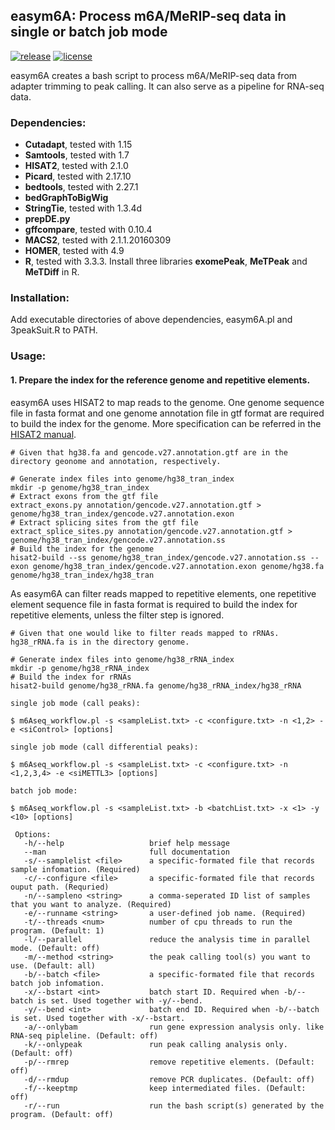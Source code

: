 ## easym6A: Process m6A/MeRIP-seq data in single or batch job mode

[![release](https://img.shields.io/badge/release-v1.0-orange.svg)](https://img.shields.io/badge/release-v1.0-orange.svg)
[![license](https://img.shields.io/badge/license-GPLv3-green.svg)](https://img.shields.io/badge/license-GPLv3-green.svg)

easym6A creates a bash script to process m6A/MeRIP-seq data from adapter trimming to peak calling. It can also serve as a pipeline for RNA-seq data.

### Dependencies:

- **Cutadapt**, tested with 1.15
- **Samtools**, tested with 1.7
- **HISAT2**, tested with 2.1.0
- **Picard**, tested with 2.17.10
- **bedtools**, tested with 2.27.1
- **bedGraphToBigWig**
- **StringTie**, tested with 1.3.4d
- **prepDE.py**
- **gffcompare**, tested with 0.10.4
- **MACS2**, tested with 2.1.1.20160309
- **HOMER**, tested with 4.9
- **R**, tested with 3.3.3. Install three libraries **exomePeak**, **MeTPeak** and **MeTDiff** in R.

### Installation:

Add executable directories of above dependencies, easym6A.pl and 3peakSuit.R to PATH.

### Usage:

#### 1. Prepare the index for the reference genome and repetitive elements.

easym6A uses HISAT2 to map reads to the genome. One genome sequence file in fasta format and one genome annotation file in gtf format are required to build the index for the genome. More specification can be referred in the [HISAT2 manual](https://ccb.jhu.edu/software/hisat2/manual.shtml#the-hisat2-build-indexer).

```
# Given that hg38.fa and gencode.v27.annotation.gtf are in the directory geonome and annotation, respectively.

# Generate index files into genome/hg38_tran_index
mkdir -p genome/hg38_tran_index
# Extract exons from the gtf file
extract_exons.py annotation/gencode.v27.annotation.gtf > genome/hg38_tran_index/gencode.v27.annotation.exon
# Extract splicing sites from the gtf file
extract_splice_sites.py annotation/gencode.v27.annotation.gtf > genome/hg38_tran_index/gencode.v27.annotation.ss
# Build the index for the genome
hisat2-build --ss genome/hg38_tran_index/gencode.v27.annotation.ss --exon genome/hg38_tran_index/gencode.v27.annotation.exon genome/hg38.fa genome/hg38_tran_index/hg38_tran
```

As easym6A can filter reads mapped to repetitive elements, one repetitive element sequence file in fasta format is required to build the index for repetitive elements, unless the filter step is ignored.

```
# Given that one would like to filter reads mapped to rRNAs. hg38_rRNA.fa is in the directory genome.

# Generate index files into genome/hg38_rRNA_index
mkdir -p genome/hg38_rRNA_index
# Build the index for rRNAs
hisat2-build genome/hg38_rRNA.fa genome/hg38_rRNA_index/hg38_rRNA
```

```
single job mode (call peaks):

$ m6Aseq_workflow.pl -s <sampleList.txt> -c <configure.txt> -n <1,2> -e <siControl> [options]

single job mode (call differential peaks):

$ m6Aseq_workflow.pl -s <sampleList.txt> -c <configure.txt> -n <1,2,3,4> -e <siMETTL3> [options]

batch job mode:

$ m6Aseq_workflow.pl -s <sampleList.txt> -b <batchList.txt> -x <1> -y <10> [options]

 Options:
   -h/--help                   brief help message
   --man                       full documentation
   -s/--samplelist <file>      a specific-formated file that records sample infomation. (Required)
   -c/--configure <file>       a specific-formated file that records ouput path. (Requried)
   -n/--sampleno <string>      a comma-seperated ID list of samples that you want to analyze. (Required)
   -e/--runname <string>       a user-defined job name. (Required)
   -t/--threads <num>          number of cpu threads to run the program. (Default: 1)
   -l/--parallel               reduce the analysis time in parallel mode. (Default: off)
   -m/--method <string>        the peak calling tool(s) you want to use. (Default: all)
   -b/--batch <file>           a specific-formated file that records batch job infomation.
   -x/--bstart <int>           batch start ID. Required when -b/--batch is set. Used together with -y/--bend.
   -y/--bend <int>             batch end ID. Required when -b/--batch is set. Used together with -x/--bstart.
   -a/--onlybam                run gene expression analysis only. like RNA-seq pipleline. (Default: off)
   -k/--onlypeak               run peak calling analysis only. (Default: off)
   -p/--rmrep                  remove repetitive elements. (Default: off)
   -d/--rmdup                  remove PCR duplicates. (Default: off)
   -f/--keeptmp                keep intermediated files. (Default: off)
   -r/--run                    run the bash script(s) generated by the program. (Default: off)
```

